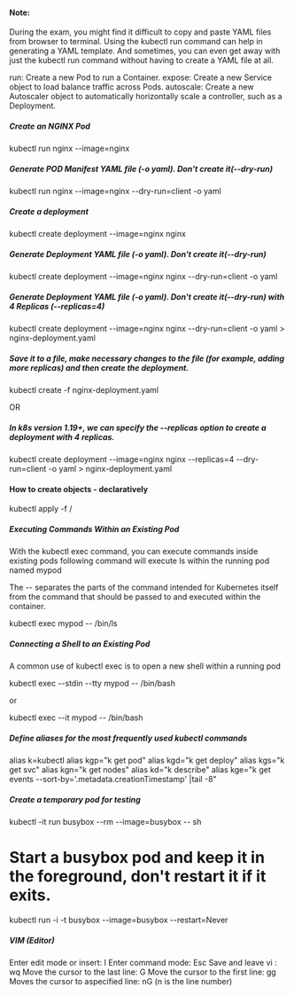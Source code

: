 #### Note:
During the exam, you might find it difficult to copy and paste YAML files from browser to terminal. Using the kubectl run command can help in generating a YAML template. And sometimes, you can even get away with just the kubectl run command without having to create a YAML file at all.

run: Create a new Pod to run a Container.
expose: Create a new Service object to load balance traffic across Pods.
autoscale: Create a new Autoscaler object to automatically horizontally scale a controller, such as a Deployment.

##### Create an NGINX Pod

kubectl run nginx --image=nginx

##### Generate POD Manifest YAML file (-o yaml). Don't create it(--dry-run)

kubectl run nginx --image=nginx --dry-run=client -o yaml

##### Create a deployment

kubectl create deployment --image=nginx nginx

##### Generate Deployment YAML file (-o yaml). Don't create it(--dry-run)

kubectl create deployment --image=nginx nginx --dry-run=client -o yaml

##### Generate Deployment YAML file (-o yaml). Don't create it(--dry-run) with 4 Replicas (--replicas=4)

kubectl create deployment --image=nginx nginx --dry-run=client -o yaml > nginx-deployment.yaml

##### Save it to a file, make necessary changes to the file (for example, adding more replicas) and then create the deployment.

kubectl create -f nginx-deployment.yaml

OR

##### In k8s version 1.19+, we can specify the --replicas option to create a deployment with 4 replicas.

kubectl create deployment --image=nginx nginx --replicas=4 --dry-run=client -o yaml > nginx-deployment.yaml

#### How to create objects - declaratively

kubectl apply -f <directory>/

##### Executing Commands Within an Existing Pod

With the kubectl exec command, you can execute commands inside existing pods
following command will execute ls within the running pod named mypod

The -- separates the parts of the command intended for Kubernetes itself from the command that should be passed to and executed within the container.

kubectl exec mypod -- /bin/ls

##### Connecting a Shell to an Existing Pod

A common use of kubectl exec is to open a new shell within a running pod

kubectl exec --stdin --tty mypod -- /bin/bash

or 

kubectl exec --it mypod -- /bin/bash

##### Define aliases for the most frequently used kubectl commands

alias k=kubectl
alias kgp="k get pod"
alias kgd="k get deploy"
alias kgs="k get svc"
alias kgn="k get nodes"
alias kd="k describe"
alias kge="k get events --sort-by='.metadata.creationTimestamp' |tail -8"

##### Create a temporary pod for testing
 kubectl -it  run busybox --rm --image=busybox -- sh

 # Start a busybox pod and keep it in the foreground, don't restart it if it exits.
  kubectl run -i -t busybox --image=busybox --restart=Never

##### VIM (Editor)

Enter edit mode or insert: I
Enter command mode: Esc
Save and leave vi : wq
Move the cursor to the last line: G
Move the cursor to the first line: gg
Moves the cursor to aspecified line: nG (n is the line number)